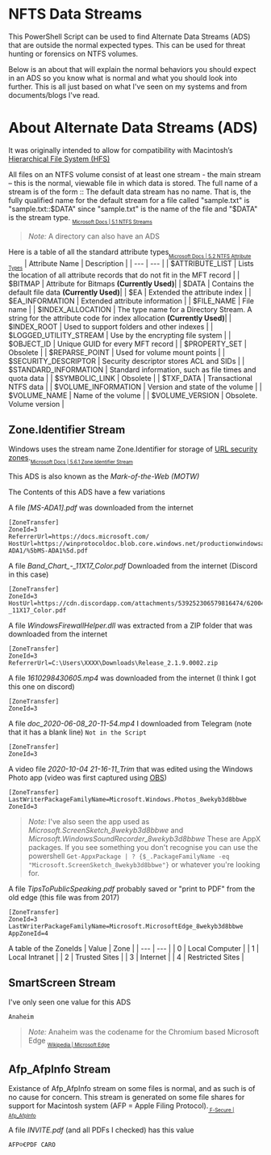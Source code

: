 # NFTS Data Streams
This PowerShell Script can be used to find Alternate Data Streams (ADS) that are outside the normal expected types. This can be used for threat hunting or forensics on NTFS volumes.

Below is an about that will explain the normal behaviors you should expect in an ADS so you know what is normal and what you should look into further. This is all just based on what I've seen on my systems and from documents/blogs I've read.

# About Alternate Data Streams (ADS)
It was originally intended to allow for compatibility with Macintosh’s <a href="https://en.wikipedia.org/wiki/Hierarchical_File_System">Hierarchical File System (HFS)</a>

All files on an NTFS volume consist of at least one stream - the main stream – this is the normal, viewable file in which data is stored. The full name of a stream is of the form <filename>:<stream name>:<stream type> The default data stream has no name. That is, the fully qualified name for the default stream for a file called "sample.txt" is "sample.txt::$DATA" since "sample.txt" is the name of the file and "$DATA" is the stream type. <sub><sub><a href="https://docs.microsoft.com/en-us/openspecs/windows_protocols/ms-fscc/a82e9105-2405-4e37-b2c3-28c773902d85">Microsoft Docs | 5.1 NTFS Streams</a></sub></sub>
> *Note:* A directory can also have an ADS
  
Here is a table of all the standard attribute types<sub><sub><a href="https://docs.microsoft.com/en-us/openspecs/windows_protocols/ms-fscc/a82e9105-2405-4e37-b2c3-28c773902d85">Microsoft Docs | 5.2 NTFS Attribute Types</a></sub></sub>
| Attribute Name | Description |
| --- | --- |
| $ATTRIBUTE_LIST | Lists the location of all attribute records that do not fit in the MFT record |
| $BITMAP | Attribute for Bitmaps **(Currently Used)**|
| $DATA | Contains the default file data **(Currently Used)**|
| $EA | Extended the attribute index |
| $EA_INFORMATION | Extended attribute information |
| $FILE_NAME | File name |
| $INDEX_ALLOCATION | The type name for a Directory Stream. A string for the attribute code for index allocation **(Currently Used)**|
| $INDEX_ROOT | Used to support folders and other indexes |
| $LOGGED_UTILITY_STREAM | Use by the encrypting file system |
| $OBJECT_ID | Unique GUID for every MFT record |
| $PROPERTY_SET | Obsolete |
| $REPARSE_POINT | Used for volume mount points |
| $SECURITY_DESCRIPTOR | Security descriptor stores ACL and SIDs |
| $STANDARD_INFORMATION | Standard information, such as file times and quota data |
| $SYMBOLIC_LINK | Obsolete |
| $TXF_DATA | Transactional NTFS data |
| $VOLUME_INFORMATION | Version and state of the volume |
| $VOLUME_NAME | Name of the volume |
| $VOLUME_VERSION | Obsolete. Volume version |

## Zone.Identifier Stream
Windows uses the stream name Zone.Identifier for storage of <a href="https://docs.microsoft.com/en-us/previous-versions/windows/internet-explorer/ie-developer/platform-apis/ms537183(v=vs.85)?redirectedfrom=MSDN">URL security zones</a>.<sub><sub><a href="https://docs.microsoft.com/en-us/openspecs/windows_protocols/ms-fscc/6e3f7352-d11c-4d76-8c39-2516a9df36e8">Microsoft Docs | 5.6.1 Zone.Identifier Stream</a></sub></sub>

This ADS is also known as the *Mark-of-the-Web (MOTW)*
  
The Contents of this ADS have a few variations 
  
A file *[MS-ADA1].pdf* was downloaded from the internet
```
[ZoneTransfer]
ZoneId=3
ReferrerUrl=https://docs.microsoft.com/
HostUrl=https://winprotocoldoc.blob.core.windows.net/productionwindowsarchives/MS-ADA1/%5bMS-ADA1%5d.pdf
```
  
A file *Band_Chart_-_11X17_Color.pdf* Downloaded from the internet (Discord in this case)
```
[ZoneTransfer]
ZoneId=3
HostUrl=https://cdn.discordapp.com/attachments/539252306579816474/620049600782401542/Band_Chart_-_11X17_Color.pdf
```
  
A file *WindowsFirewallHelper.dll* was extracted from a ZIP folder that was downloaded from the internet
```
[ZoneTransfer]
ZoneId=3
ReferrerUrl=C:\Users\XXXX\Downloads\Release_2.1.9.0002.zip
```  
  
A file *1610298430605.mp4* was downloaded from the internet (I think I got this one on discord)
```
[ZoneTransfer]
ZoneId=3
```

A file *doc_2020-06-08_20-11-54.mp4* I downloaded from Telegram (note that it has a blank line) `Not in the Script`
```
[ZoneTransfer]
ZoneId=3

```
  
A video file *2020-10-04 21-16-11_Trim* that was edited using the Windows Photo app (video was first captured using <a href="https://obsproject.com/">OBS</a>)
```
[ZoneTransfer]
LastWriterPackageFamilyName=Microsoft.Windows.Photos_8wekyb3d8bbwe
ZoneId=3
```
> *Note:* I've also seen the app used as *Microsoft.ScreenSketch_8wekyb3d8bbwe* and *Microsoft.WindowsSoundRecorder_8wekyb3d8bbwe* These are AppX packages. If you see something you don't recognise you can use the powershell `Get-AppxPackage | ? {$_.PackageFamilyName -eq "Microsoft.ScreenSketch_8wekyb3d8bbwe"}` or whatever you're looking for.
  
A file *TipsToPublicSpeaking.pdf* probably saved or "print to PDF" from the old edge (this file was from 2017)
```
[ZoneTransfer]
ZoneId=3
LastWriterPackageFamilyName=Microsoft.MicrosoftEdge_8wekyb3d8bbwe
AppZoneId=4
```
  
A table of the ZoneIds
| Value | Zone |
| --- | --- |
| 0 | Local Computer |
| 1 | Local Intranet |
| 2 | Trusted Sites |
| 3 | Internet |
| 4 | Restricted Sites |
## SmartScreen Stream
I've only seen one value for this ADS
```
Anaheim
```
> *Note:* Anaheim was the codename for the Chromium based Microsoft Edge <sub><sub><a href="https://en.wikipedia.org/wiki/Microsoft_Edge#New_Edge_(2019%E2%80%93present)">Wikipedia | Microsoft Edge</a></sub></sub>
  
## Afp_AfpInfo Stream
Existance of Afp_AfpInfo stream on some files is normal, and as such is of no cause for concern. This stream is generated on some file shares for support for Macintosh system (AFP = Apple Filing Protocol).<sub><sub><a href="https://www.f-secure.com/v-descs/afpinfo.shtml"> F-Secure | Afp_AfpInfo </a></sub></sub>
  
A file *INVITE.pdf* (and all PDFs I checked) has this value
```
AFP☺€PDF CARO
```

